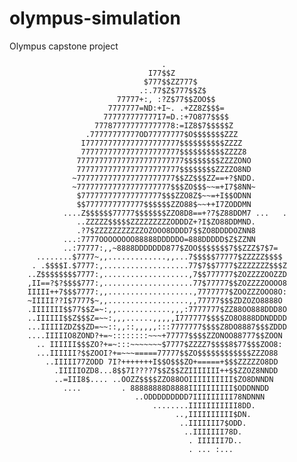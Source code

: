 # olympus-simulation
Olympus capstone project

                                                                                
                                                                                
                                      .                                         
                                   I77$$Z                                       
                                  $777$$ZZ777$                                  
                                 .:.77$Z$777$$Z$                                
                            77777+:, :?Z$77$$ZOO$$                              
                          7777777=ND:+I~. .+ZZ8Z$$$=                            
                         777777777777I7=D.:+7O877$$$$                           
                       777877777777777778:=IZ8$7$$$$$Z                          
                     .77777777777OD77777777$O$$$$$$$ZZZ                         
                    I777777777777777777777$$$$$$$$$$ZZZZ                        
                    7777777777777777777777$$$$$$$$$$ZZZZ8                       
                   777777777777777777777777$$$$$$$$ZZZZONO                      
                   77777777777777777777777$$$$$$$$ZZZZO8ND                      
                  ~7777777777777777777777$$ZZ$$$ZZ==+?$NDD.                     
                  ~777777777777777777777$$$ZO$$$~~=+I7$8NN~                     
                   $777777777777777777$$$ZZO8Z$~~=+I$$ODNN                      
                   $$7777777777777$$$$$$ZZO88$~~++I7ZODDMN                      
                ....Z$$$$$$77777$$$$$$$ZZO8D8==+?7$Z88DDM7 ...   .              
                   ..ZZZZZ$$$$$ZZZZZZZZZODDDZ+?I$ZO88DDMND.                     
                   .?7$ZZZZZZZZZZZOZOOO8DDDD7$$ZO8DDDDOZNN8                     
                ...:7777OOOOOOOO88888DDDDDO=888DDDDD$Z$ZZNN                     
                ..:77777:,,~8888DDDDDDD877$ZOO$$$$$$$7$$ZZZ$7$7=                
          ........$7777~,,.............,,...7$$$$$77777$ZZZZZ$$$$               
         . .$$$$I.$7777:,...................77$7$$7777$ZZZZZZZ$$$Z              
        ..Z$$$$$$$$7777:,...................,7$$777777$ZOZZZZOOZZD              
        ,II==?$?$$$$777:,....................77$77777$$ZOZZZZOOOO8              
        IIIII++7$$$7777:,,...................,7777777$ZOOZZZOOO8O:              
        ~IIIII??I$7777$~,,..................,,77777$$$ZDZOZO8888O               
        .IIIIIII$$77$$Z=~:,,............,,,:7777777$ZZ88OO888DDD8O              
        ..IIIIII$$Z$$$Z=~~:,,,......,,,,,I777777$$$$ZO8O888DDNDDDD              
        ...IIIIIZDZ$$ZD=~~::,,::,,,,,:::7777777$$$$Z8DO8887$$$ZDDD              
        ....IIIIIO8ZOND?+=~::::::::~~~+77777$$$$ZZONOO88777$$ZOON               
          .. IIIIII$$$ZO?+=~:::~~~~~~~$7777$ZZZZ7$$$$8$77$$$ZOO8:               
          ...IIIIII?$$ZOOI?+=~~~=====77777$$ZO$$$$$$$$$$$$ZZZO88                
            ..IIIII77ZODD 7I?+++++++I$$O$$$ZO+=====+$$$ZZZZZO8DD                
              .IIIIIOZD8...8$$7I????7$$Z$$ZZIIIIIII++$$ZZOZ8NNDD                
              ..=III8$.... ..OOZZ$$$$ZZO88OOIIIIIIIIII$ZO8DNNDN                 
                ....         . 88888888D8888IIIIIIIIII$ODDNNDD                  
                                ..ODDDDDDDDD7IIIIIIIII78NDNNN                   
                                    ........IIIIIIIIIII8DD.                     
                                         ..,IIIIIIIIII$DN.                      
                                          ..IIIIIII7$ODD.                       
                                           ..IIIIIII78D.                        
                                            . IIIIII7D..                        
                                            . ... :...                          
                                                                                
